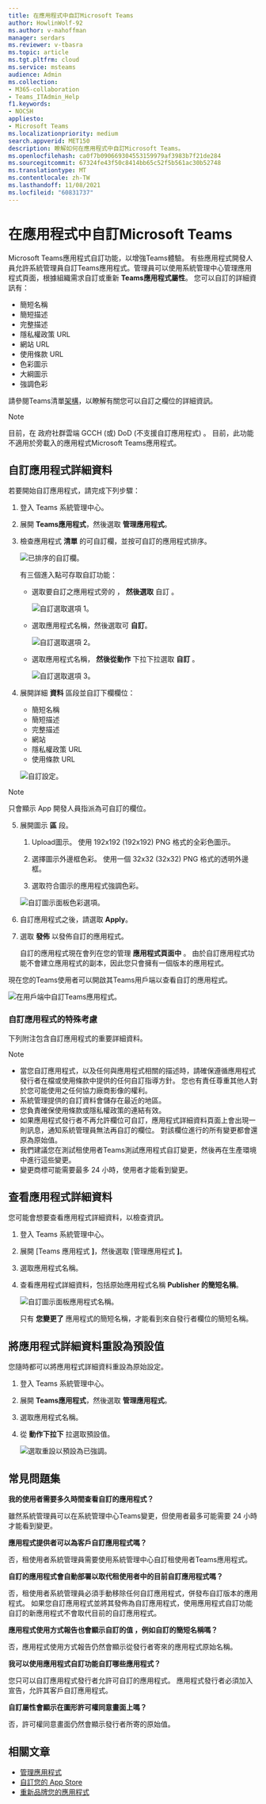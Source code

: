 ```yaml
---
title: 在應用程式中自訂Microsoft Teams
author: HowlinWolf-92
ms.author: v-mahoffman
manager: serdars
ms.reviewer: v-tbasra
ms.topic: article
ms.tgt.pltfrm: cloud
ms.service: msteams
audience: Admin
ms.collection:
- M365-collaboration
- Teams_ITAdmin_Help
f1.keywords:
- NOCSH
appliesto:
- Microsoft Teams
ms.localizationpriority: medium
search.appverid: MET150
description: 瞭解如何在應用程式中自訂Microsoft Teams。
ms.openlocfilehash: ca0f7b090669304553159979af3983b7f21de284
ms.sourcegitcommit: 67324fe43f50c8414bb65c52f5b561ac30b52748
ms.translationtype: MT
ms.contentlocale: zh-TW
ms.lasthandoff: 11/08/2021
ms.locfileid: "60831737"
---
```

# <a name="customize-apps-in-microsoft-teams"></a>在應用程式中自訂Microsoft Teams

 Microsoft Teams應用程式自訂功能，以增強Teams體驗。 有些應用程式開發人員允許系統管理員自訂Teams應用程式。管理員可以使用系統管理中心管理應用程式頁面，根據組織需求自訂或重新 **Teams應用程式屬性**。 您可以自訂的詳細資訊有：

- 簡短名稱
- 簡短描述
- 完整描述
- 隱私權政策 URL
- 網站 URL
- 使用條款 URL
- 色彩圖示
- 大綱圖示
- 強調色彩

請參閱Teams清單[架構](/microsoftteams/platform/resources/schema/manifest-schema)，以瞭解有關您可以自訂之欄位的詳細資訊。

> [!NOTE]
> 目前，在 政府社群雲端 GCCH (或) DoD (不支援自訂應用程式) 。
> 目前，此功能不適用於旁載入的應用程式Microsoft Teams應用程式。

## <a name="customize-the-apps-details"></a>自訂應用程式詳細資料

若要開始自訂應用程式，請完成下列步驟：

1. 登入 Teams 系統管理中心。

2. 展開 **Teams應用程式**，然後選取 **管理應用程式**。

3. 檢查應用程式 **清單** 的可自訂欄，並按可自訂的應用程式排序。

   ![已排序的自訂欄。](media/customize-column.png)

   有三個進入點可存取自訂功能：

   - 選取要自訂之應用程式旁的 ， **然後選取** 自訂 。

     ![自訂選取選項 1。](media/select-app-to-customize1.png)

   - 選取應用程式名稱，然後選取可 **自訂**。

     ![自訂選取選項 2。](media/app-details-customizable.png)

   - 選取應用程式名稱， **然後從動作** 下拉下拉選取 **自訂** 。

     ![自訂選取選項 3。](media/customize-action-menu.png)

4. 展開詳細 **資料** 區段並自訂下欄欄位：

    - 簡短名稱
    - 簡短描述
    - 完整描述
    - 網站
    - 隱私權政策 URL
    - 使用條款 URL

   ![自訂設定。](media/customize-settings.png)

> [!Note]
> 只會顯示 App 開發人員指派為可自訂的欄位。

5. 展開圖示 **區** 段。

   1. Upload圖示。 使用 192x192 (192x192) PNG 格式的全彩色圖示。

   1. 選擇圖示外邊框色彩。 使用一個 32x32 (32x32) PNG 格式的透明外邊框。

   1. 選取符合圖示的應用程式強調色彩。

    ![自訂圖示面板色彩選項。](media/customize-app-colors.png)

6. 自訂應用程式之後，請選取 **Apply**。

7. 選取 **發佈** 以發佈自訂的應用程式。

   自訂的應用程式現在會列在您的管理 **應用程式頁面中** 。 由於自訂應用程式功能不會建立應用程式的副本，因此您只會擁有一個版本的應用程式。

現在您的Teams使用者可以開啟其Teams用戶端以查看自訂的應用程式。

   ![在用戶端中自訂Teams應用程式。](media/contoso-app.png)

### <a name="special-considerations-for-customizing-an-app"></a>自訂應用程式的特殊考慮

下列附注包含自訂應用程式的重要詳細資料。

> [!Note]
> - 當您自訂應用程式，以及任何與應用程式相關的描述時，請確保遵循應用程式發行者在檔或使用條款中提供的任何自訂指導方針。 您也有責任尊重其他人對於您可能使用之任何協力廠商影像的權利。
> - 系統管理提供的自訂資料會儲存在最近的地區。
> - 您負責確保使用條款或隱私權政策的連結有效。
> - 如果應用程式發行者不再允許欄位可自訂，應用程式詳細資料頁面上會出現一則訊息，通知系統管理員無法再自訂的欄位。 對該欄位進行的所有變更都會還原為原始值。
> - 我們建議您在測試租使用者Teams測試應用程式自訂變更，然後再在生產環境中進行這些變更。
> - 變更商標可能需要最多 24 小時，使用者才能看到變更。

## <a name="review-app-details"></a>查看應用程式詳細資料

您可能會想要查看應用程式詳細資料，以檢查資訊。

1. 登入 Teams 系統管理中心。

2. 展開 [Teams 應用程式 **]**，然後選取 [管理應用程式 **]**。

3. 選取應用程式名稱。

4. 查看應用程式詳細資料，包括原始應用程式名稱 **Publisher 的簡短名稱**。

   ![自訂圖示面板應用程式名稱。](media/original-app-version.png)

   只有 **您變更了** 應用程式的簡短名稱，才能看到來自發行者欄位的簡短名稱。

## <a name="reset-app-details-to-default"></a>將應用程式詳細資料重設為預設值

您隨時都可以將應用程式詳細資料重設為原始設定。

1. 登入 Teams 系統管理中心。

2. 展開 **Teams應用程式**，然後選取 **管理應用程式**。

3. 選取應用程式名稱。

4. 從 **動作下拉下** 拉選取預設值。

   ![選取重設以預設為已強調。](media/select-reset.png)

## <a name="frequently-asked-questions"></a>常見問題集

**我的使用者需要多久時間查看自訂的應用程式？**

雖然系統管理員可以在系統管理中心Teams變更，但使用者最多可能需要 24 小時才能看到變更。  

**應用程式提供者可以為客戶自訂應用程式嗎？**

 否，租使用者系統管理員需要使用系統管理中心自訂租使用者Teams應用程式。

**自訂的應用程式會自動部署以取代租使用者中的目前自訂應用程式嗎？**

否，租使用者系統管理員必須手動移除任何自訂應用程式，併發布自訂版本的應用程式。 如果您自訂應用程式並將其發佈為自訂應用程式，使用應用程式自訂功能自訂的新應用程式不會取代目前的自訂應用程式。  

**應用程式使用方式報告也會顯示自訂的值 ，例如自訂的簡短名稱嗎？**

 否，應用程式使用方式報告仍然會顯示從發行者寄來的應用程式原始名稱。

**我可以使用應用程式自訂功能自訂哪些應用程式？**

您只可以自訂應用程式發行者允許可自訂的應用程式。 應用程式發行者必須加入宣告，允許其客戶自訂應用程式。

**自訂屬性會顯示在圖形許可權同意畫面上嗎？**

否，許可權同意畫面仍然會顯示發行者所寄的原始值。

## <a name="related-article"></a>相關文章

- [管理應用程式](manage-apps.md)
- [自訂您的 App Store](customize-your-app-store.md)
- [重新品牌您的應用程式](https://techcommunity.microsoft.com/t5/microsoft-teams-blog/rebrand-apps-to-your-own-organization-s-branding-with-app/ba-p/2376296)
